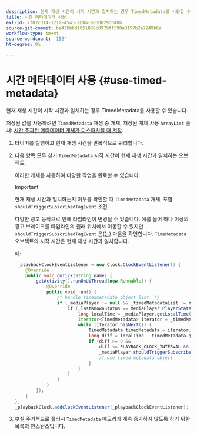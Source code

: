 ```yaml
---
description: 현재 재생 시간이 시작 시간과 일치하는 경우 TimedMetadata를 사용할 수 있습니다.
title: 시간 메타데이터 사용
exl-id: 7f87cd14-121a-4543-ab0a-a03d829d040b
source-git-commit: be43bbbd1051886c8979ff590a3197b2a7249b6a
workflow-type: tm+mt
source-wordcount: '152'
ht-degree: 0%

---
```


# 시간 메타데이터 사용 {#use-timed-metadata}

현재 재생 시간이 시작 시간과 일치하는 경우 TimedMetadata를 사용할 수 있습니다.

저장된 값을 사용하려면 `TimedMetadata` 재생 중 개체, 저장된 개체 사용 `ArrayList` 출처: [시간 초과된 메타데이터 개체가 디스패치될 때 저장](../../ad-insertion/custom-tags-configure/android-1.4-timed-metadata-store.md).

1. 타이머를 실행하고 현재 재생 시간을 반복적으로 쿼리합니다.
1. 다음 항목 모두 찾기 `TimedMetadata` 시작 시간이 현재 재생 시간과 일치하는 오브젝트.

   이러한 개체를 사용하여 다양한 작업을 완료할 수 있습니다.

   >[!IMPORTANT]
   >
   >현재 재생 시간과 일치하는지 여부를 확인할 때 `TimedMetadata` 개체, 포함 `shouldTriggerSubscribedTagEvent` 조건.

   다양한 광고 동작으로 인해 타임라인이 변경될 수 있습니다. 예를 들어 하나 이상의 광고 브레이크를 타임라인의 원래 위치에서 이동할 수 있지만 `shouldTriggerSubscribedTagEvent` 은(는) 다음을 확인합니다. `TimeMetadata` 오브젝트의 시작 시간은 현재 재생 시간과 일치합니다.

   예:

   ```java
    _playbackClockEventListener = new Clock.ClockEventListener() {
       @Override
       public void onTick(String name) {
           getActivity().runOnUiThread(new Runnable() {
               @Override
               public void run() {
                   /* handle timedmetadata object list  */ 
                   if (_mediaPlayer != null && _timedMetadataList != null && _timedMetadataList.size() > 0) {
                       if (_lastKnownStatus == MediaPlayer.PlayerState.PLAYING) {
                           long localTime = _mediaPlayer.getLocalTime();
                           Iterator<TimedMetadata> iterator = _timedMetadataList.iterator(); 
                           while (iterator.hasNext()) {
                               TimedMetadata timedMetadata = iterator.next();
                               long diff = localTime - timedMetadata.getTime();
                               if (diff >= 0 &&
                                   diff <= PLAYBACK_CLOCK_INTERVAL &&
                                   _mediaPlayer.shouldTriggerSubscribedTagEvent()) {
                                   // use timed metadata object
                               }
                           }
                       }
                   }
               }
           });
       }
   };
   _playbackClock.addClockEventListener(_playbackClockEventListener);
   ```

1. 부실 주기적으로 플러시 `TimedMetadata` 메모리가 계속 증가하지 않도록 하기 위한 목록의 인스턴스입니다.
